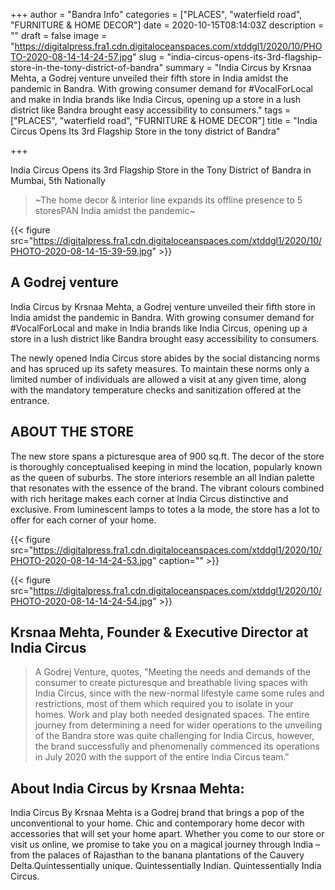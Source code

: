 +++
author = "Bandra Info"
categories = ["PLACES", "waterfield road", "FURNITURE &amp; HOME DECOR"]
date = 2020-10-15T08:14:03Z
description = ""
draft = false
image = "https://digitalpress.fra1.cdn.digitaloceanspaces.com/xtddgl1/2020/10/PHOTO-2020-08-14-14-24-57.jpg"
slug = "india-circus-opens-its-3rd-flagship-store-in-the-tony-district-of-bandra"
summary = "India Circus by Krsnaa Mehta, a Godrej venture unveiled their fifth store in India amidst the pandemic in Bandra. With growing consumer demand for #VocalForLocal and make in India brands like India Circus, opening up a store in a lush district like Bandra brought easy accessibility to consumers."
tags = ["PLACES", "waterfield road", "FURNITURE &amp; HOME DECOR"]
title = "India Circus Opens Its 3rd Flagship Store in the tony district of Bandra"

+++


India Circus Opens its 3rd Flagship Store in the Tony District of Bandra in Mumbai, 5th Nationally

> ~The home decor & interior line expands its offline presence to 5 storesPAN India amidst the pandemic~

{{< figure src="https://digitalpress.fra1.cdn.digitaloceanspaces.com/xtddgl1/2020/10/PHOTO-2020-08-14-15-39-59.jpg" >}}

## A Godrej venture

India Circus by Krsnaa Mehta, a Godrej venture unveiled their fifth store in India amidst the pandemic in Bandra. With growing consumer demand for #VocalForLocal and make in India brands like India Circus, opening up a store in a lush district like Bandra brought easy accessibility to consumers.

The newly opened India Circus store abides by the social distancing norms and has spruced up its safety measures. To maintain these norms only a limited number of individuals are allowed a visit at any given time, along with the mandatory temperature checks and sanitization offered at the entrance.

## ABOUT THE STORE

The new store spans a picturesque area of 900 sq.ft. The decor of the store is thoroughly conceptualised keeping in mind the location, popularly known as the queen of suburbs. The store interiors resemble an all Indian palette that resonates with the essence of the brand. The vibrant colours combined with rich heritage makes each corner at India Circus distinctive and exclusive. From luminescent lamps to totes a la mode, the store has a lot to offer for each corner of your home.

{{< figure src="https://digitalpress.fra1.cdn.digitaloceanspaces.com/xtddgl1/2020/10/PHOTO-2020-08-14-14-24-53.jpg" caption="" >}}

{{< figure src="https://digitalpress.fra1.cdn.digitaloceanspaces.com/xtddgl1/2020/10/PHOTO-2020-08-14-14-24-54.jpg" >}}

## Krsnaa Mehta, Founder & Executive Director at India Circus

> A Godrej Venture, quotes, "Meeting the needs and demands of the consumer to create picturesque and breathable living spaces with India Circus, since with the new-normal lifestyle came some rules and restrictions, most of them which required you to isolate in your homes. Work and play both needed designated spaces. The entire journey from determining a need for wider operations to the unveiling of the Bandra store was quite challenging for India Circus, however, the brand successfully and phenomenally commenced its operations in July 2020 with the support of the entire India Circus team."

## About India Circus by Krsnaa Mehta:

India Circus By Krsnaa Mehta is a Godrej brand that brings a pop of the unconventional to your home. Chic and contemporary home decor with accessories that will set your home apart. Whether you come to our store or visit us online, we promise to take you on a magical journey through India – from the palaces of Rajasthan to the banana plantations of the Cauvery Delta.Quintessentially unique. Quintessentially Indian. Quintessentially India Circus.

# 

